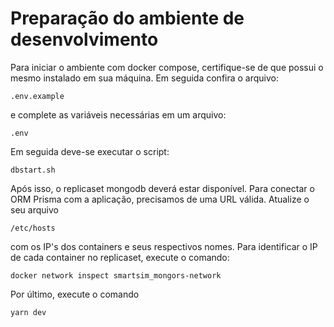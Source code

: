 # Preparação do ambiente de desenvolvimento

Para iniciar o ambiente com docker compose, certifique-se de que possui o mesmo
instalado em sua máquina. Em seguida confira o arquivo:

```
.env.example
```

e complete as variáveis necessárias em um arquivo:

```
.env
```

Em seguida deve-se executar o script:

```
dbstart.sh
```

Após isso, o replicaset mongodb deverá estar disponível. Para conectar o ORM Prisma
com a aplicação, precisamos de uma URL válida. Atualize o seu arquivo

```
/etc/hosts
```

com os IP's dos containers e seus respectivos nomes. Para identificar o IP de cada
container no replicaset, execute o comando:

```
docker network inspect smartsim_mongors-network
```

Por último, execute o comando

```
yarn dev
```
